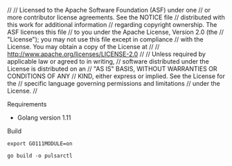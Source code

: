 //
// Licensed to the Apache Software Foundation (ASF) under one
// or more contributor license agreements.  See the NOTICE file
// distributed with this work for additional information
// regarding copyright ownership.  The ASF licenses this file
// to you under the Apache License, Version 2.0 (the
// "License"); you may not use this file except in compliance
// with the License.  You may obtain a copy of the License at
//
//   http://www.apache.org/licenses/LICENSE-2.0
//
// Unless required by applicable law or agreed to in writing,
// software distributed under the License is distributed on an
// "AS IS" BASIS, WITHOUT WARRANTIES OR CONDITIONS OF ANY
// KIND, either express or implied.  See the License for the
// specific language governing permissions and limitations
// under the License.
//

Requirements
- Golang version 1.11


Build
```
export GO111MODULE=on

go build -o pulsarctl
```
